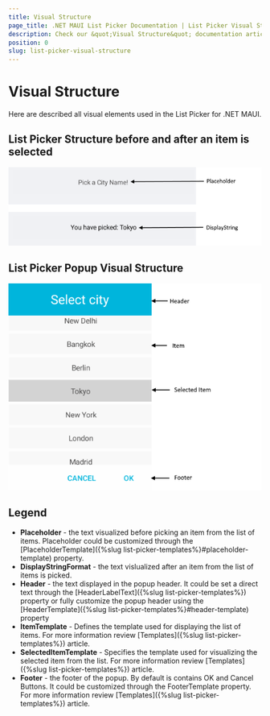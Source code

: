 ```yaml
---
title: Visual Structure
page_title: .NET MAUI List Picker Documentation | List Picker Visual Structure
description: Check our &quot;Visual Structure&quot; documentation article for Telerik ListPicker for .NET MAUI.
position: 0
slug: list-picker-visual-structure
---
```


# Visual Structure

Here are described all visual elements used in the List Picker for .NET MAUI.

## List Picker Structure before and after an item is selected

![List Picker Visual Structure](images/listpicker_structure_placeholder_display.png "Visual elements of List Picker control")

## List Picker Popup Visual Structure

![List Picker Visual Structure Popup](images/listpicker_structure.png "Visual elements of List Picker Popup")

## Legend

- **Placeholder** - the text visualized before picking an item from the list of items. Placeholder could be customized through the [PlaceholderTemplate]({%slug list-picker-templates%}#placeholder-template) property.
- **DisplayStringFormat** - the text vislualized after an item from the list of items is picked.
- **Header** - the text displayed in the popup header. It could be set a direct text through the [HeaderLabelText]({%slug list-picker-templates%}) property or fully customize the popup header using the [HeaderTemplate]({%slug list-picker-templates%}#header-template) property
- **ItemTemplate**  - Defines the template used for displaying the list of items. For more information review [Templates]({%slug list-picker-templates%}) article. 
- **SelectedItemTemplate** - Specifies the template used for visualizing the selected item from the list. For more information review [Templates]({%slug list-picker-templates%}) article. 
- **Footer** - the footer of the popup. By default is contains OK and Cancel Buttons. It could be customized through the FooterTemplate property. For more information review [Templates]({%slug list-picker-templates%}) article. 